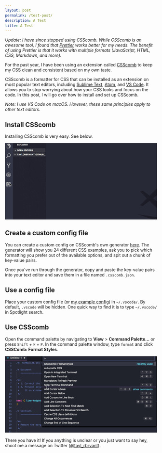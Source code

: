 ```yaml
---
layout: post
permalink: /test-post/
description: A Test
title: A Test
---
```

*Update: I have since stopped using CSScomb. While CSScomb is an awesome tool, I found that [Prettier](https://prettier.io/) works better for my needs. The benefit of using Prettier is that it works with multiple formats (JavaScript, HTML, CSS, Markdown, and more).*

For the past year, I have been using an extension called [CSScomb](http://csscomb.com/) to keep my CSS clean and consistent based on my own taste.

CSScomb is a formatter for CSS that can be installed as an extension on most popular text editors, including [Sublime Text](https://www.sublimetext.com/), [Atom](https://atom.io/), and [VS Code](https://code.visualstudio.com/). It allows you to stop worrying about how your CSS looks and focus on the code. In this post, I will go over how to install and set up CSScomb.

*Note: I use VS Code on macOS. However, these same principles apply to other text editors.*

## Install CSScomb
Installing CSScomb is very easy. See below.

![How to Install CSScomb](/assets/img/keep-your-css-cool-with-csscomb/install-csscomb.gif)

## Create a custom config file
You can create a custom config on CSScomb's own generator [here](http://csscomb.com/config). The generator will show you 24 different CSS examples, ask you to pick which formatting you prefer out of the available options, and spit out a chunk of key-value pairs.

Once you've run through the generator, copy and paste the key-value pairs into your text editor and save them in a file named `.csscomb.json`.

## Use a config file
Place your custom config file (or [my example config](https://gist.github.com/taylorbryant/1041b80df41a942835942d8351eabb3d)) in `~/.vscode/`. By default, `.vscode` will be hidden. One quick way to find it is to type `~/.vscode/` in Spotlight search.

## Use CSScomb
Open the command palette by navigating to **View** > **Command Palette...** or press `Shift` + `⌘` + `P`. In the command palette window, type `format` and click **CSSComb: Format Styles**.

![How to Use CSScomb](/assets/img/keep-your-css-cool-with-csscomb/use-csscomb.gif)

There you have it! If you anything is unclear or you just want to say hey, shoot me a message on Twitter ([@tayl_rbryant](https://twitter.com/tayl_rbryant)).
